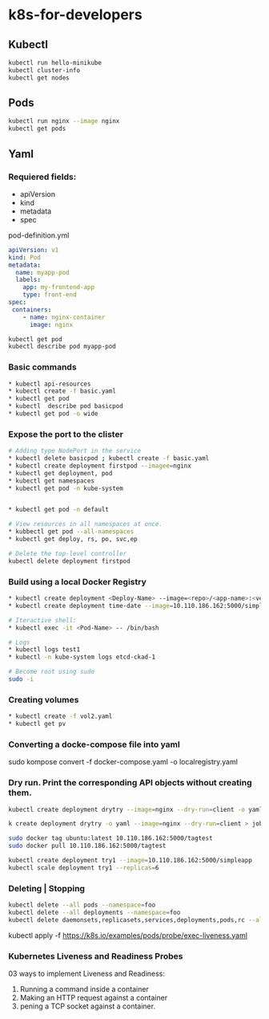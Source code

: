 # k8s-for-developers

## Kubectl


```bash
kubectl run hello-minikube
kubectl cluster-info
kubectl get nodes
```

## Pods
```bash
kubectl run nginx --image nginx
kubectl get pods

```
## Yaml

### Requiered fields:
* apiVersion
* kind
* metadata
* spec

pod-definition.yml
```yaml
apiVersion: v1
kind: Pod
metadata:
  name: myapp-pod
  labels: 
  	app: my-frontend-app
  	type: front-end
spec:
 containers:
    - name: nginx-container
      image: nginx

```
```bash
kubectl get pod
kubectl describe pod myapp-pod
```


### Basic commands
```bash
* kubectl api-resources
* kubectl create -f basic.yaml
* kubectl get pod
* kubectl  describe pod basicpod
* kubectl get pod -o wide
```

### Expose the port to the clister
```bash
# Adding type NodePort in the service
* kubectl delete basicpod ; kubectl create -f basic.yaml
* kubectl create deployment firstpod --imagee=nginx
* kubectl get deployment, pod
* kubectl get namespaces
* kubectl get pod -n kube-system


* kubectl get pod -n default

# View resources in all namespaces at once. 
* kubbectl get pod --all-namespaces
* kubectl get deploy, rs, po, svc,ep

# Delete the top-level controller
kubectl delete deployment firstpod
```

### Build using a local Docker Registry

```bash
* kubectl create deployment <Deploy-Name> --image=<repo>/<app-name>:<version>
* kubectl create deployment time-date --image=10.110.186.162:5000/simpleapp:v2.2

# Iteractive shell:
* kubectl exec -i​t <Pod-Name> -- /bin/bash

# Logs
* kubectl logs test1
* kubectl -n kube-system logs etcd-ckad-1

# Become root using sudo
sudo -i
```

### Creating volumes
```bash
* kubectl create -f vol2.yaml
* kubectl get pv
```

### Converting a docke-compose file into yaml
sudo kompose convert -f docker-compose.yaml -o localregistry.yaml


### Dry run. Print the corresponding API objects without creating them.
```bash
kubectl create deployment drytry --image=nginx --dry-run=client -o yaml

k create deployment drytry -o yaml --image=nginx --dry-run=client > job1.yaml

sudo docker tag ubuntu:latest 10.110.186.162:5000/tagtest
sudo docker pull 10.110.186.162:5000/tagtest

kubectl create deployment try1 --image=10.110.186.162:5000/simpleapp
kubectl scale deployment try1 --replicas=6

```

### Deleting | Stopping 
```bash
kubectl delete --all pods --namespace=foo
kubectl delete --all deployments --namespace=foo
kubectl delete daemonsets,replicasets,services,deployments,pods,rc --all

```

kubectl apply -f https://k8s.io/examples/pods/probe/exec-liveness.yaml



### Kubernetes Liveness and Readiness Probes

03 ways to implement Liveness and Readiness:

01. Running a command inside a container
02. Making an HTTP request against a container
03. pening a TCP socket against a container.


